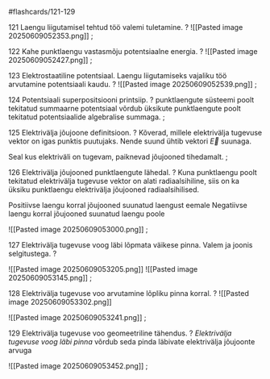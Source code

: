 #flashcards/121-129

121 Laengu liigutamisel tehtud töö valemi tuletamine.
?
![[Pasted image 20250609052353.png]]
;

122 Kahe punktlaengu vastasmõju potentsiaalne energia.
?
![[Pasted image 20250609052427.png]]
;

123 Elektrostaatiline potentsiaal. Laengu liigutamiseks vajaliku töö arvutamine potentsiaali kaudu.
?
![[Pasted image 20250609052539.png]]
;

124 Potentsiaali superpositsiooni printsiip.
?
punktlaengute süsteemi poolt tekitatud summaarne potentsiaal võrdub üksikute punktlaengute poolt tekitatud potentsiaalide algebralise summaga.
;

125 Elektrivälja jõujoone definitsioon.
?
Kõverad, millele elektrivälja tugevuse vektor on igas punktis puutujaks. Nende suund ühtib vektori $\vec E$ suunaga.

Seal kus elektriväli on tugevam, paiknevad jõujooned tihedamalt.
;
	
126 Elektrivälja jõujooned punktlaengute lähedal.
?
Kuna punktlaengu poolt tekitatud elektrivälja tugevuse vektor on alati radiaalsihiline, siis on ka üksiku punktlaengu elektrivälja jõujooned radiaalsihilised. 

Positiivse laengu korral jõujooned suunatud laengust eemale
Negatiivse laengu korral jõujooned suunatud laengu poole

![[Pasted image 20250609053000.png]]
;

127 Elektrivälja tugevuse voog läbi lõpmata väikese pinna. Valem ja joonis selgitustega.
?

![[Pasted image 20250609053205.png]]
![[Pasted image 20250609053145.png]]
;

128 Elektrivälja tugevuse voo arvutamine lõpliku pinna korral.
?
![[Pasted image 20250609053302.png]]

![[Pasted image 20250609053241.png]]
;

129 Elektrivälja tugevuse voo geomeetriline tähendus.
?
*Elektrivälja tugevuse voog läbi pinna* võrdub seda pinda läbivate elektrivälja jõujoonte arvuga

![[Pasted image 20250609053452.png]]
;